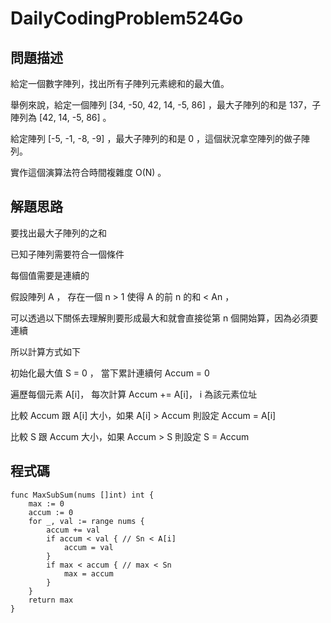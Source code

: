 # DailyCodingProblem524Go
## 問題描述

給定一個數字陣列，找出所有子陣列元素總和的最大值。

舉例來說，給定一個陣列 [34, -50, 42, 14, -5, 86] ，最大子陣列的和是 137，子陣列為 [42, 14, -5, 86] 。

給定陣列 [-5, -1, -8, -9] ，最大子陣列的和是 0 ，這個狀況拿空陣列的做子陣列。

實作這個演算法符合時間複雜度 O(N) 。

## 解題思路

要找出最大子陣列的之和

已知子陣列需要符合一個條件

每個值需要是連續的

假設陣列 A ， 存在一個  n > 1 使得 A 的前 n 的和 < An ，

可以透過以下關係去理解則要形成最大和就會直接從第 n 個開始算，因為必須要連續

所以計算方式如下

初始化最大值 S = 0 ， 當下累計連續何 Accum = 0

遍歷每個元素 A[i]， 每次計算 Accum += A[i]， i 為該元素位址

比較 Accum 跟 A[i] 大小，如果 A[i] > Accum 則設定 Accum = A[i]

比較 S 跟 Accum 大小，如果 Accum > S 則設定  S = Accum

## 程式碼

```golang
func MaxSubSum(nums []int) int {
	max := 0
	accum := 0
	for _, val := range nums {
		accum += val
		if accum < val { // Sn < A[i]
			accum = val
		}
		if max < accum { // max < Sn
			max = accum
		}
	}
	return max
}
```